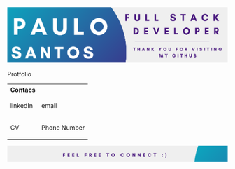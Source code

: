 <img src="/Github_Banner.png" alt="A banner that introduces the user Paulo Santos"> 

Protfolio

<!--
**Jorge-Neves/Jorge-Neves** is a ✨ _special_ ✨ repository because its `README.md` (this file) appears on your GitHub profile.

Here are some ideas to get you started:

- 🔭 I’m currently working on ...
- 🌱 I’m currently learning ...
- 👯 I’m looking to collaborate on ...
- 🤔 I’m looking for help with ...
- 💬 Ask me about ...
- 📫 How to reach me: ...
- 😄 Pronouns: ...
- ⚡ Fun fact: ...
-->

<table>
<tr>
<th> Contacs </th>
</tr>
<tr>
<td>

linkedIn

</td>
<td>

email
  
</td>
</tr>
  <tr>
<td>

CV

</td>
<td>

Phone Number
  
</td>
</tr>
</table>

<img src="/Github_Footer.png " alt="A Footer inviting visitors to connect"> 
